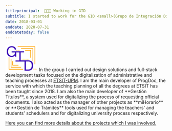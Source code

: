 ```yaml
---
titleprincipal:  👨🏽‍💻 Working in GID
subtitle: I started to work for the GID <small>(Grupo de Integración Digital)</small>
date: 2018-03-01
enddate: 2020-07-31
enddatetoday: false
---
```

<img src="/assets/img/gid.png" alt="gid" style="width:20%"/>
In the group I carried out design solutions and full-stack development tasks focused on the digitalization of administrative and teaching processes at <a href='https://www.etsit.upm.es/' target='_blank'>ETSIT-UPM</a>. I am the main developer of <span class='marked'>ProgDoc</span>, the service with which the teaching planning of all the degrees at ETSIT has been taught since 2018. I am also the main developer of **Gestión Títulos**, a system used for digitalizing the process of requesting official documents. I also acted as the manager of other projects as **miHorario** or **Gestión de Trámites** tools used for managing the teachers' and students' schedulers and for digitalizing university process respectively. 

<a href='/projects' target='_blank'>Here you can find more details about the projects which I was involved.</a>

